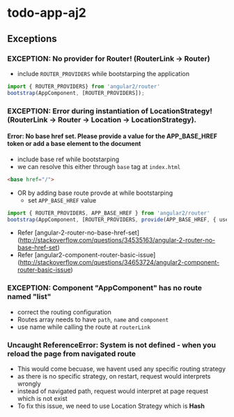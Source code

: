 # todo-app-aj2


## Exceptions

### EXCEPTION: No provider for Router! (RouterLink -> Router)
* include `ROUTER_PROVIDERS` while bootstarping the application
```typescript
import { ROUTER_PROVIDERS} from 'angular2/router'
bootstrap(AppComponent, [ROUTER_PROVIDERS]);
```

### EXCEPTION: Error during instantiation of LocationStrategy! (RouterLink -> Router -> Location -> LocationStrategy).
#### Error: No base href set. Please provide a value for the APP_BASE_HREF token or add a base element to the document
* include base ref while bootstarping
* we can resolve this either through `base` tag at `index.html` 
```html
<base href="/">
```

* OR by adding base route provde at while bootstarping
  * set `APP_BASE_HREF` value
```typescript
import { ROUTER_PROVIDERS, APP_BASE_HREF } from 'angular2/router'
bootstrap(AppComponent, [ROUTER_PROVIDERS, provide(APP_BASE_HREF, { useValue: '/' })]);
```

* Refer [angular-2-router-no-base-href-set] (http://stackoverflow.com/questions/34535163/angular-2-router-no-base-href-set)
* Refer [angular2-component-router-basic-issue] (http://stackoverflow.com/questions/34653724/angular2-component-router-basic-issue)


### EXCEPTION: Component "AppComponent" has no route named "list"
* correct the routing configuration
* Routes array needs to have `path`, `name` and `component`
* use name while calling the route at `routerLink`

### Uncaught ReferenceError: System is not defined - when you reload the page from navigated route
* This would come becuase, we havent used any specific routing strategy
* as there is no specific strategy, on restart, request would interprets wrongly
* instead of navigated path, request would interpret at page request which is not exist
* To fix this issue, we need to use Location Strategy which is __Hash__
